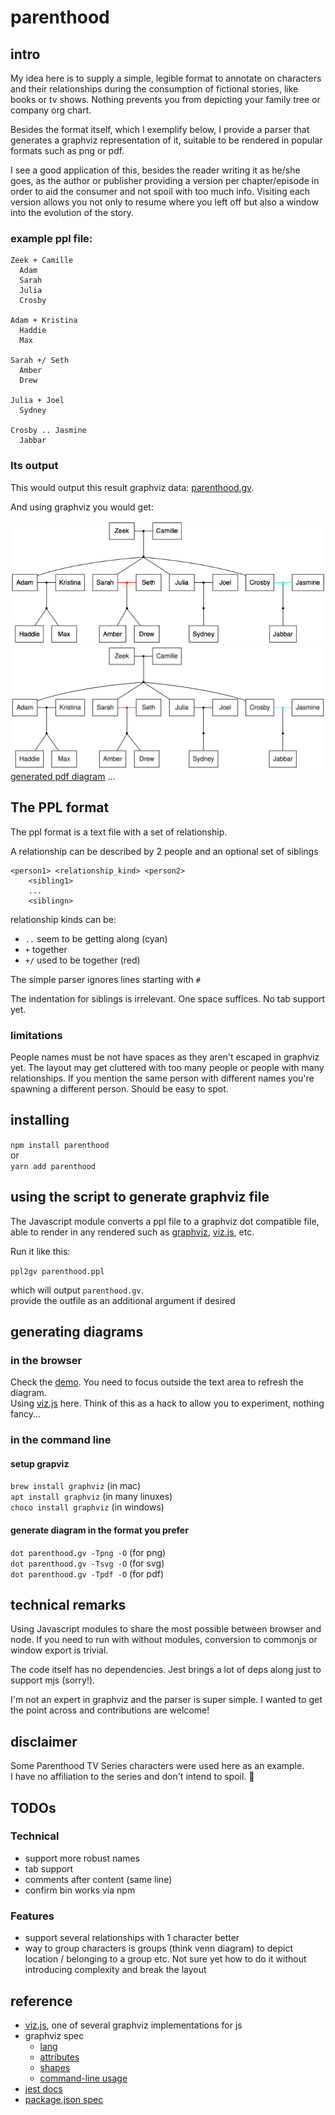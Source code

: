 # parenthood

## intro

My idea here is to supply a simple, legible format to annotate on characters
and their relationships during the consumption of fictional stories, like books or tv shows. Nothing prevents you from depicting your family tree or company org chart.

Besides the format itself, which I exemplify below, I provide a parser that generates a graphviz representation of it, suitable to be rendered in popular formats such as png or pdf.

I see a good application of this, besides the reader writing it as he/she goes, as the author or publisher providing a version per chapter/episode in order to aid the consumer and not spoil with too much info.
Visiting each version allows you not only to resume where you left off but also a window into the evolution of the story.

### example ppl file:

```
Zeek + Camille
  Adam
  Sarah
  Julia
  Crosby

Adam + Kristina
  Haddie
  Max

Sarah +/ Seth
  Amber
  Drew

Julia + Joel
  Sydney

Crosby .. Jasmine
  Jabbar
```

### Its output

This would output this result graphviz data: [parenthood.gv](public/parenthood.gv).

And using graphviz you would get:

![generated png diagram](public/parenthood.gv.png)  
![generated svg diagram](public/parenthood.gv.svg)  
[generated pdf diagram](public/parenthood.gv.pdf) ...

## The PPL format

The ppl format is a text file with a set of relationship.

A relationship can be described by 2 people and an optional set of siblings

```
<person1> <relationship_kind> <person2>
    <sibling1>
    ...
    <siblingn>
```

relationship kinds can be:

- `..` seem to be getting along (cyan)
- `+` together
- `+/` used to be together (red)

The simple parser ignores lines starting with `#`

The indentation for siblings is irrelevant. One space suffices. No tab support yet.

### limitations

People names must be not have spaces as they aren't escaped in graphviz yet.
The layout may get cluttered with too many people or people with many relationships.
If you mention the same person with different names you're spawning a different person. Should be easy to spot.

## installing

`npm install parenthood`  
or  
`yarn add parenthood`

## using the script to generate graphviz file

The Javascript module converts a ppl file to a graphviz dot compatible file,
able to render in any rendered such as [graphviz](http://graphviz.org/), [viz.js](http://viz-js.com/), etc.

Run it like this:

`ppl2gv parenthood.ppl`

which will output `parenthood.gv`.  
provide the outfile as an additional argument if desired

## generating diagrams

### in the browser

Check the [demo](https://josepedrodias.github.io/parenthood/public/demo.html).
You need to focus outside the text area to refresh the diagram.  
Using [viz.js](http://viz-js.com/) here.
Think of this as a hack to allow you to experiment, nothing fancy...

### in the command line

#### setup grapviz

`brew install graphviz` (in mac)  
`apt install graphviz` (in many linuxes)  
`choco install graphviz` (in windows)

#### generate diagram in the format you prefer

`dot parenthood.gv -Tpng -O` (for png)  
`dot parenthood.gv -Tsvg -O` (for svg)  
`dot parenthood.gv -Tpdf -O` (for pdf)

## technical remarks

Using Javascript modules to share the most possible between browser and node. If you need to run with without modules, conversion to commonjs or window export is trivial.

The code itself has no dependencies. Jest brings a lot of deps along just to support mjs (sorry!).

I'm not an expert in graphviz and the parser is super simple. I wanted to get the point across and contributions are welcome!

## disclaimer

Some Parenthood TV Series characters were used here as an example.  
I have no affiliation to the series and don't intend to spoil. 🙏

## TODOs

### Technical

- support more robust names
- tab support
- comments after content (same line)
- confirm bin works via npm

### Features

- support several relationships with 1 character better
- way to group characters is groups (think venn diagram) to depict location / belonging to a group etc. Not sure yet how to do it without introducing complexity and break the layout

## reference

- [viz.js](http://viz-js.com/), one of several graphviz implementations for js
- graphviz spec
  - [lang](https://www.graphviz.org/doc/info/lang.html)
  - [attributes](https://www.graphviz.org/doc/info/attrs.html)
  - [shapes](https://www.graphviz.org/doc/info/shapes.html)
  - [command-line usage](https://www.graphviz.org/doc/info/command.html)
- [jest docs](https://jestjs.io/docs/en/getting-started.html)
- [package.json spec](https://docs.npmjs.com/files/package.json)
